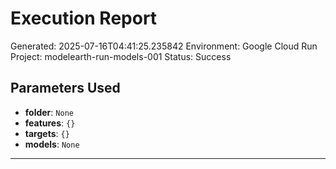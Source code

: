 
# Execution Report

Generated: 2025-07-16T04:41:25.235842
Environment: Google Cloud Run
Project: modelearth-run-models-001
Status: Success

## Parameters Used
- **folder**: `None`
- **features**: `{}`
- **targets**: `{}`
- **models**: `None`

---
